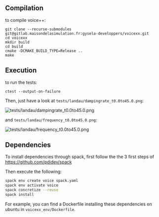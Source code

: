 ## Compilation

to compile voice++:

```
git clone --recurse-submodules git@gitlab.maisondelasimulation.fr:gysela-developpers/voicexx.git
cd voicexx
mkdir build
cd build
cmake -DCMAKE_BUILD_TYPE=Release ..
make
```

## Execution

to run the tests:
```
ctest --output-on-failure
```

Then, just have a look at `tests/landau/dampingrate_t0.0to45.0.png`:

![tests/landau/dampingrate_t0.0to45.0.png](https://gitlab.maisondelasimulation.fr/gysela-developpers/voicexx/-/jobs/artifacts/main/raw/build/tests/landau/dampingrate_t0.0to45.0.png?job=cmake_tests_Release "Landau damping rate")

and `tests/landau/frequency_t0.0to45.0.png`:

![tests/landau/frequency_t0.0to45.0.png](https://gitlab.maisondelasimulation.fr/gysela-developpers/voicexx/-/jobs/artifacts/main/raw/build/tests/landau/frequency_t0.0to45.0.png?job=cmake_tests_Release "Landau damping frequency")

## Dependencies

To install dependencies through spack, first follow the the 3 first steps of 
https://github.com/pdidev/spack

Then execute the following:
```sh
spack env create voice spack.yaml
spack env activate voice
spack concretize --reuse
spack install
```

For example, you can find a Dockerfile installing these dependencies on ubuntu in 
`voicexx_env/Dockerfile`.
